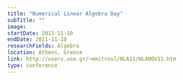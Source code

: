 ```yaml
---
title: "Numerical Linear Algebra Day"
subTitle: ""
image:
startDate: 2011-11-10
endDate: 2011-11-10
researchFields: Algebra
location: Athens, Greece
link: http://users.uoa.gr/~mmitroul/NLA11/NLANOV11.htm
type: conference
---
```

